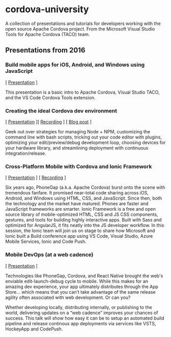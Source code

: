 # cordova-university
A collection of presentations and tutorials for developers working with the open source Apache Cordova project. From the Microsoft Visual Studio Tools for Apache Cordova (TACO) team.

## Presentations from 2016
### Build mobile apps for iOS, Android, and Windows using JavaScript
[ [Presentation](https://github.com/Microsoft/cordova-university/blob/master/Presentations/2016/build%20mobile%20apps%20using%20JavaScript/build%20mobile%20apps%20using%20JavaScript.PPTX?raw=true) ]

This presentation is a basic intro to Apache Cordova, Visual Studio TACO, and the VS Code Cordova Tools extension.

### Creating the ideal Cordova dev environment
[ [Presentation](http://www.slideshare.net/RyanJSalva/phonegap-day-2016-eu-creating-the-ideal-cordova-dev-environment) ][ [Recording](https://www.youtube.com/watch?v=a0dylTDZDG4) ] [ [Blog post](http://ryanjsalva.com/2016/05/15/cordova-dev-environment.html) ]

Geek out over strategies for managing Node + NPM, customizing the command line with bash scripts, tricking out your code editor with plugins, optimizing your edit/preview/debug development loop, choosing devices for your hardware library, and streamlining deployment with continuous integration/release.

### Cross-Platform Mobile with Cordova and Ionic Framework
[ [Presentation](https://github.com/Microsoft/cordova-university/blob/master/Presentations/2016/cross%20platform%20mobile%20with%20Cordova%20and%20Ionic/cross%20platform%20mobile%20with%20Cordova%20and%20Ionic.pptx?raw=true) ] [ [Recording](https://channel9.msdn.com/Events/Build/2016/B835) ]

Six years ago, PhoneGap (a.k.a. Apache Cordova) burst onto the scene with tremendous fanfare. It promised near-total code sharing across iOS, Android, and Windows using HTML, CSS, and JavaScript. Since then, both the technology and the market have matured. Phones are faster and JavaScript frameworks are smarter. Ionic Framework is a free and open source library of mobile-optimized HTML, CSS and JS CSS components, gestures, and tools for building highly interactive apps. Built with Sass and optimized for AngularJS, it fits neatly into the JS developer workflow. In this session, the Ionic team will join us on stage to share how Microsoft and Ionic built a Build conference app using VS Code, Visual Studio, Azure Mobile Services, Ionic and Code Push.

### Mobile DevOps (at a web cadence)
[ [Presentation](https://github.com/Microsoft/cordova-university/blob/master/Presentations/2016/mobile%20devops/mobile%20devops.pptx?raw=true) ]

Technologies like PhoneGap, Cordova, and React Native brought the web's enviable edit-launch-debug cycle to mobile. While this makes for an amazing dev experience, your app ultimately distributes through the App Store… which means that you can’t take advantage of the same release agility often associated with web development. Or can you?

Whether developing locally, distributing internally, or publishing to the world, delivering updates on a “web cadence” improves your chances of success. This talk will show how easy it can be to setup an automated build pipeline and release continous app deployments via services like VSTS, HockeyApp and CodePush. 
